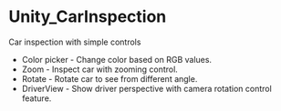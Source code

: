# Unity_CarInspection
Car inspection with simple controls
* Color picker - Change color based on RGB values.
* Zoom - Inspect car with zooming control.
* Rotate - Rotate car to see from different angle.
* DriverView - Show driver perspective with camera rotation control feature. 
